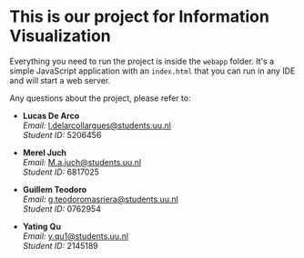 # This is our project for Information Visualization

Everything you need to run the project is inside the `webapp` folder. It's a simple JavaScript application with an `index.html` that you can run in any IDE and will start a web server.

Any questions about the project, please refer to:

- **Lucas De Arco**  
  *Email:* l.delarcollargues@students.uu.nl  
  *Student ID:* 5206456  

- **Merel Juch**  
  *Email:* M.a.juch@students.uu.nl  
  *Student ID:* 6817025  

- **Guillem Teodoro**  
  *Email:* g.teodoromasriera@students.uu.nl  
  *Student ID:* 0762954  

- **Yating Qu**  
  *Email:* y.qu1@students.uu.nl  
  *Student ID:* 2145189  
